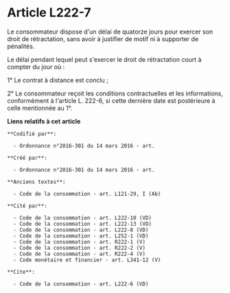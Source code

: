 # Article L222-7

Le consommateur dispose d'un délai de quatorze jours pour exercer son droit de rétractation, sans avoir à justifier de motif
ni à supporter de pénalités. 

Le délai pendant lequel peut s'exercer le droit de rétractation court à compter du jour où : 

1° Le contrat à distance est conclu ; 

2° Le consommateur reçoit les conditions contractuelles et les informations, conformément à l'article L. 222-6, si cette
dernière date est postérieure à celle mentionnée au 1°.

**Liens relatifs à cet article**

	**Codifié par**:

	  - Ordonnance n°2016-301 du 14 mars 2016 - art.

	**Créé par**:

	  - Ordonnance n°2016-301 du 14 mars 2016 - art.

	**Anciens textes**:

	  - Code de la consommation - art. L121-29, I (Ab)

	**Cité par**:

	  - Code de la consommation - art. L222-10 (VD)
	  - Code de la consommation - art. L222-13 (VD)
	  - Code de la consommation - art. L222-8 (VD)
	  - Code de la consommation - art. L252-1 (VD)
	  - Code de la consommation - art. R222-1 (V)
	  - Code de la consommation - art. R222-2 (V)
	  - Code de la consommation - art. R222-4 (V)
	  - Code monétaire et financier - art. L341-12 (V)

	**Cite**:

	  - Code de la consommation - art. L222-6 (VD)
